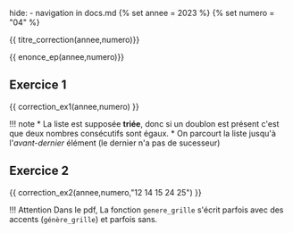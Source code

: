 hide: - navigation  in docs.md
{% set annee = 2023 %}
{% set numero = "04" %}

{{ titre_correction(annee,numero)}}


{{ enonce_ep(annee,numero)}}
 

## Exercice 1

{{ correction_ex1(annee,numero) }}

!!! note
    * La liste est supposée **triée**, donc si un doublon est présent c'est que deux nombres consécutifs sont égaux.
    * On parcourt la liste jusqu'à l'*avant-dernier* élément (le dernier n'a pas de sucesseur)

## Exercice 2 

{{ correction_ex2(annee,numero,"12 14 15 24 25") }}

!!! Attention
    Dans le pdf, La fonction `genere_grille` s'écrit parfois avec des accents (`génère_grille`)  et parfois sans.